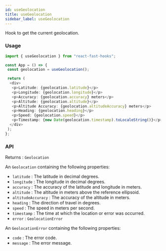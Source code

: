 ```yaml
---
id: useGeolocation
title: useGeolocation
sidebar_label: useGeolocation
---
```


Hook to get the current geolocation.

### Usage

```typescript
import { useGeolocation } from "react-fast-hooks";

const App = () => {
 const geolocation = useGeolocation();

 return (
  <div>
   <p>Latitude: {geolocation.latitude}</p>
   <p>Longitude: {geolocation.longitude}</p>
   <p>Accuracy: {geolocation.accuracy} meters</p>
   <p>Altitude: {geolocation.altitude}</p>
   <p>Altitude Accuracy: {geolocation.altitudeAccuracy} meters</p>
   <p>Heading: {geolocation.heading}</p>
   <p>Speed: {geolocation.speed}</p>
   <p>Timestamp: {new Date(geolocation.timestamp).toLocaleString()}</p>
  </div>
 );
};
```

### API

Returns : `Geolocation`

An `Geolocation` containing the following properties:

- `latitude` : The latitude in decimal degrees.
- `longitude` : The longitude in decimal degrees.
- `accuracy` : The accuracy of the latitude and longitude in meters.
- `altitude` : The altitude in meters above the reference ellipsoid.
- `altitudeAccuracy` : The accuracy of the altitude in meters.
- `heading` : The direction of travel in degrees.
- `speed` : The speed in meters per second.
- `timestamp` : The time at which the location or error was occurred.
- `error` : `GeolocationError`

An `GeolocationError` containing the following properties:

- `code` : The error code.
- `message` : The error message.
